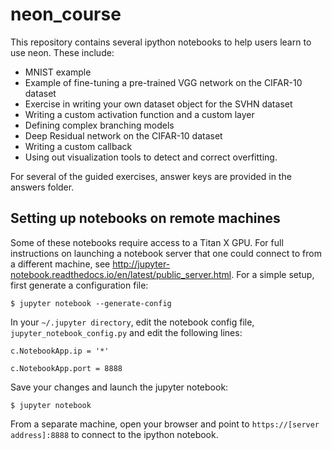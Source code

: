 # neon_course

This repository contains several ipython notebooks to help users learn to use neon. These include:

* MNIST example
* Example of fine-tuning a pre-trained VGG network on the CIFAR-10 dataset
* Exercise in writing your own dataset object for the SVHN dataset
* Writing a custom activation function and a custom layer
* Defining complex branching models
* Deep Residual network on the CIFAR-10 dataset
* Writing a custom callback
* Using out visualization tools to detect and correct overfitting.

For several of the guided exercises, answer keys are provided in the answers folder.

## Setting up notebooks on remote machines

Some of these notebooks require access to a Titan X GPU. For full instructions on launching a notebook server that one could connect to from a different machine, see http://jupyter-notebook.readthedocs.io/en/latest/public_server.html. For a simple setup, first generate a configuration file:

```
$ jupyter notebook --generate-config
```

In your `~/.jupyter directory`, edit the notebook config file, `jupyter_notebook_config.py` and edit the following lines:

```
c.NotebookApp.ip = '*'

c.NotebookApp.port = 8888
```

Save your changes and launch the jupyter notebook:

```
$ jupyter notebook
```

From a separate machine, open your browser and point to `https://[server address]:8888` to connect to the ipython notebook.



